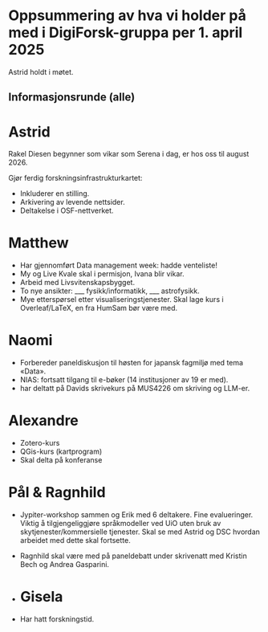 # Oppsummering av hva vi holder på med i DigiForsk-gruppa per 1. april 2025

Astrid holdt i møtet.

## Informasjonsrunde (alle)

# Astrid
Rakel Diesen begynner som vikar som Serena i dag, er hos oss til august 2026.

Gjør ferdig forskningsinfrastrukturkartet:

- Inkluderer en stilling.
- Arkivering av levende nettsider.
- Deltakelse i OSF-nettverket.

# Matthew
- Har gjennomført Data management week: hadde venteliste!
- My og Live Kvale skal i permisjon, Ivana blir vikar.
- Arbeid med Livsvitenskapsbygget.
- To nye ansikter: ___ fysikk/informatikk, ___ astrofysikk.
- Mye etterspørsel etter visualiseringstjenester.  Skal lage kurs i Overleaf/LaTeX, en fra HumSam bør være med.

# Naomi
- Forbereder paneldiskusjon til høsten for japansk fagmiljø med tema «Data».
- NIAS: fortsatt tilgang til e-bøker (14 institusjoner av 19 er med).
- har deltatt på Davids skrivekurs på MUS4226 om skriving og LLM-er.

# Alexandre
- Zotero-kurs
- QGis-kurs (kartprogram)
- Skal delta på konferanse

# Pål & Ragnhild
- Jypiter-workshop sammen og Erik med 6 deltakere. Fine evalueringer. Viktig å tilgjengeliggjøre språkmodeller ved UiO uten bruk av skytjenester/kommersielle tjenester.  Skal se med Astrid og DSC hvordan arbeidet med dette skal fortsette.
- Ragnhild skal være med på paneldebatt under skrivenatt med Kristin Bech og Andrea Gasparini.

- # Gisela
- Har hatt forskningstid.

